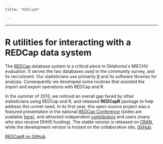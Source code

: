 ```yaml
---
title: "REDCapR"

---
```


***
# R utilities for interacting with a REDCap data system

The [REDCap](http://www.project-redcap.org/) database system is a critical piece in Oklahoma's MIECHV evaluation.  It serves the two databases used in the community survey, and its recruitment.  Our statisticians use primarily [R](http://www.r-project.org/) and its software libraries for analysis.  Consequently we developed some routines that assisted the import and export operations with REDCap and R.  

In the summer of 2013, we noticed an overall gap faced by other statisticians using REDCap and R, and released **REDCapR** package to help address this unmet need.  In its first year, this open-source project was a featured presentation in the national [REDCap Conference](https://redcap.vanderbilt.edu/consortium/redcapcon/) (slides are available [here](https://starbrite.vanderbilt.edu/rocket/index.php?docid=8580)), and attracted independent [contributors](https://github.com/OuhscBbmc/REDCapR/graphs/contributors) and users (many who also receive DHHS funding).  The stable version is released on [CRAN](http://cran.r-project.org/web/packages/REDCapR/index.html), while the development version is hosted on the collaborative site, [GitHub](https://github.com/OuhscBbmc/REDCapR).

<a class="btn" href="https://github.com/OuhscBbmc/REDCapR">
  <i class="fa fa-github fa-lg"></i>
  REDCapR on GitHub
</a>
